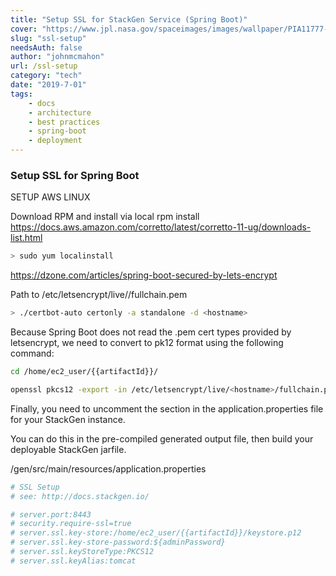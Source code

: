 ```yaml
---
title: "Setup SSL for StackGen Service (Spring Boot)"
cover: "https://www.jpl.nasa.gov/spaceimages/images/wallpaper/PIA11777-640x350.jpg"
slug: "ssl-setup"
needsAuth: false
author: "johnmcmahon"
url: /ssl-setup
category: "tech"
date: "2019-7-01"
tags:
    - docs
    - architecture
    - best practices
    - spring-boot
    - deployment
---
```


### Setup SSL for Spring Boot

SETUP AWS LINUX

Download RPM and install via local rpm install
https://docs.aws.amazon.com/corretto/latest/corretto-11-ug/downloads-list.html

```bash
> sudo yum localinstall
```

https://dzone.com/articles/spring-boot-secured-by-lets-encrypt

Path to /etc/letsencrypt/live/<sitename>/fullchain.pem

```bash
> ./certbot-auto certonly -a standalone -d <hostname>
```

Because Spring Boot does not read the .pem cert types provided by letsencrypt, we need to convert to pk12 format using the following command:

```bash
cd /home/ec2_user/{{artifactId}}/

openssl pkcs12 -export -in /etc/letsencrypt/live/<hostname>/fullchain.pem -inkey /etc/letsencrypt/live/<hostname>/privkey.pem  -out keystore.p12  -name tomcat  -CAfile /etc/letsencrypt/live/<hostname>/chain.pem  -caname root
```

Finally, you need to uncomment the section in the application.properties file for your StackGen instance.

You can do this in the pre-compiled generated output file, then build your deployable StackGen jarfile.

/gen/src/main/resources/application.properties

```bash
# SSL Setup
# see: http://docs.stackgen.io/

# server.port:8443
# security.require-ssl=true
# server.ssl.key-store:/home/ec2_user/{{artifactId}}/keystore.p12
# server.ssl.key-store-password:${adminPassword}
# server.ssl.keyStoreType:PKCS12
# server.ssl.keyAlias:tomcat
```